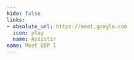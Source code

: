 ```yaml
---
hide: false
links:
- absolute_url: https://meet.google.com
  icon: play
  name: Assistir
name: Meet EDP I
---
```

